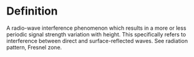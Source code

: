 # Definition

A radio-wave interference phenomenon which results in a more or less
periodic signal strength variation with height. This specifically refers
to interference between direct and surface-reflected waves. See
radiation pattern, Fresnel zone.
